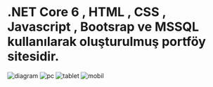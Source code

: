 # .NET Core 6 , HTML , CSS , Javascript , Bootsrap ve MSSQL kullanılarak oluşturulmuş portföy sitesidir.
![diagram](https://github.com/Burakyilmam/Portfolio/assets/61635780/612f8059-94d5-4dad-bdbf-62a32a70bc15)
![pc](https://github.com/Burakyilmam/Portfolio/assets/61635780/af6d8684-d703-47fd-9873-8adf414f2a27)
![tablet](https://github.com/Burakyilmam/Portfolio/assets/61635780/462276fb-da40-49af-abdb-39403063c5f8)
![mobil](https://github.com/Burakyilmam/Portfolio/assets/61635780/b7b03173-1ba1-49a2-8b62-ada3e543de2c)

